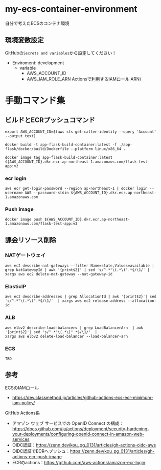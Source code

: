 # my-ecs-container-environment
自分で考えたECSのコンテナ環境

## 環境変数設定
GitHubの`Secrets and variables`から設定してください！
- Enviroment: development
    - variable
        - AWS_ACCOUNT_ID
        - AWS_IAM_ROLE_ARN Actionsで利用するIAMロール ARN）


# 手動コマンド集
## ビルドとECRプッシュコマンド
```
export AWS_ACCOUNT_ID=$(aws sts get-caller-identity --query 'Account' --output text)

docker build -t app-flask-build-container:latest -f ./app-flask/docker/build/Dockerfile --platform linux/x86_64 .

docker image tag app-flask-build-container:latest ${AWS_ACCOUNT_ID}.dkr.ecr.ap-northeast-1.amazonaws.com/flask-test-app:v3
```
### ecr login
```
aws ecr get-login-password --region ap-northeast-1 | docker login --username AWS --password-stdin ${AWS_ACCOUNT_ID}.dkr.ecr.ap-northeast-1.amazonaws.com
```
### Push image 
```
docker image push ${AWS_ACCOUNT_ID}.dkr.ecr.ap-northeast-1.amazonaws.com/flask-test-app:v3
```

## 課金リソース削除
### NATゲートウェイ
```
aws ec2 describe-nat-gateways --filter Name=state,Values=available | grep NatGatewayId | awk '{print$2}' | sed 's/^.*"\(.*\)".*$/\1/' | xargs aws ec2 delete-nat-gateway --nat-gateway-id
```
### ElasticIP
```
aws ec2 describe-addresses | grep AllocationId | awk '{print$2}'| sed 's/^.*"\(.*\)".*$/\1/'  | xargs aws ec2 release-address --allocation-id
```

### ALB
```
aws elbv2 describe-load-balancers | grep LoadBalancerArn  | awk '{print$2}'| sed 's/^.*"\(.*\)".*$/\1/'  |
xargs aws elbv2 delete-load-balancer --load-balancer-arn
```
### ECS
```
TBD
```


## 参考
ECSのIAMロール
- https://dev.classmethod.jp/articles/github-actions-ecs-ecr-minimum-iam-policy/

GitHub Actions系
- アマゾン ウェブ サービスでの OpenID Connect の構成：https://docs.github.com/ja/actions/deployment/security-hardening-your-deployments/configuring-openid-connect-in-amazon-web-services
- OIDC認証：https://zenn.dev/kou_pg_0131/articles/gh-actions-oidc-aws
- OIDC認証でECRへプッシュ：https://zenn.dev/kou_pg_0131/articles/gh-actions-ecr-push-image
- ECRのactions：https://github.com/aws-actions/amazon-ecr-login
